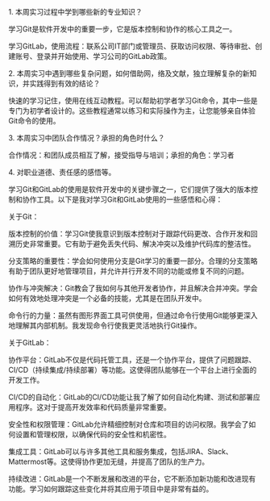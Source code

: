 1. 本周实习过程中学到哪些新的专业知识？

学习Git是软件开发中的重要一步，它是版本控制和协作的核心工具之一。

学习GitLab，使用流程：联系公司IT部门或管理员、获取访问权限、等待审批、创建账号、登录并开始使用、学习公司的GitLab政策。

2. 本周实习中遇到哪些复杂问题，如何借助网，络及文献，独立理解复杂的新知识，并实践得到有效的结论？

快速的学习记住，使用在线互动教程。可以帮助初学者学习Git命令，其中一些是专门为初学者设计的。这些教程通常以练习和实际操作为主，让您能够亲自体验Git命令的使用。

3. 本周实习中团队合作情况？承担的角色时什么？

合作情况：和团队成员相互了解，接受指导与培训；承担的角色：学习者

4. 对职业道德、责任感的感悟等。

学习Git和GitLab的使用是软件开发中的关键步骤之一，它们提供了强大的版本控制和协作工具。以下是我对学习Git和GitLab使用的一些感悟和心得：

关于Git：

版本控制的价值：学习Git使我意识到版本控制对于跟踪代码更改、合作开发和回溯历史非常重要。它有助于避免丢失代码、解决冲突以及维护代码库的整洁性。

分支策略的重要性：学会如何使用分支是Git学习的重要一部分。合理的分支策略有助于团队更好地管理项目，并允许并行开发不同的功能或修复不同的问题。

协作与冲突解决：Git教会了我如何与其他开发者协作，并且解决合并冲突。学会如何有效地处理冲突是一个必备的技能，尤其是在团队开发中。

命令行的力量：虽然有图形界面工具可供使用，但通过命令行使用Git能够更深入地理解其内部机制。我发现命令行使我更灵活地执行Git操作。

关于GitLab：

协作平台：GitLab不仅是代码托管工具，还是一个协作平台，提供了问题跟踪、CI/CD（持续集成/持续部署）等功能。这使得团队能够在一个平台上进行全面的开发工作。

CI/CD的自动化：GitLab的CI/CD功能让我了解了如何自动化构建、测试和部署应用程序。这对于提高开发效率和代码质量非常重要。

安全性和权限管理：GitLab允许精细控制对仓库和项目的访问权限。我学会了如何设置和管理权限，以确保代码的安全性和机密性。

集成工具：GitLab可以与许多其他工具和服务集成，包括JIRA、Slack、Mattermost等。这使得协作更加无缝，并提高了团队的生产力。

持续改进：GitLab是一个不断发展和改进的平台，它不断添加新功能和改进现有功能。学习如何跟踪这些变化并将其应用于项目中是非常有益的。
